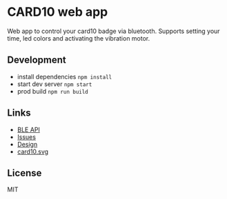 # CARD10 web app

Web app to control your card10 badge via bluetooth. Supports setting your time, led colors and activating the vibration motor.


## Development

* install dependencies `npm install`
* start dev server `npm start`
* prod build `npm run build`


## Links

* [BLE API](https://firmware.card10.badge.events.ccc.de/bluetooth/card10.html)
* [Issues](https://git.card10.badge.events.ccc.de/card10/firmware/issues?label_name%5B%5D=4-BLE)
* [Design](https://events.ccc.de/2019/07/09/design-release-chaos-communication-camp-2019/)
* [card10.svg](https://card10.badge.events.ccc.de/media/card10buttons.svg)

## License

MIT
